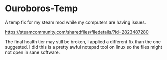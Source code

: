 # Ouroboros-Temp
A temp fix for my steam mod while my computers are having issues.

https://steamcommunity.com/sharedfiles/filedetails/?id=2823487280

The final health tier may still be broken, I applied a different fix than the one suggested.
I did this is a pretty awful notepad tool on linux so the files might not open in sane software.
